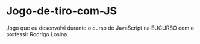 # Jogo-de-tiro-com-JS
Jogo que eu desenvolvi durante o curso de JavaScript na EUCURSO com o professir Rodrigo Losina
